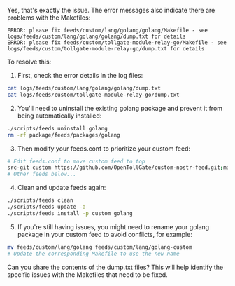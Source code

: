 Yes, that's exactly the issue. The error messages also indicate there are problems with the Makefiles:

```
ERROR: please fix feeds/custom/lang/golang/golang/Makefile - see logs/feeds/custom/lang/golang/golang/dump.txt for details
ERROR: please fix feeds/custom/tollgate-module-relay-go/Makefile - see logs/feeds/custom/tollgate-module-relay-go/dump.txt for details
```

To resolve this:

1. First, check the error details in the log files:
```bash
cat logs/feeds/custom/lang/golang/golang/dump.txt
cat logs/feeds/custom/tollgate-module-relay-go/dump.txt
```

2. You'll need to uninstall the existing golang package and prevent it from being automatically installed:
```bash
./scripts/feeds uninstall golang
rm -rf package/feeds/packages/golang
```

3. Then modify your feeds.conf to prioritize your custom feed:
```bash
# Edit feeds.conf to move custom feed to top
src-git custom https://github.com/OpenTollGate/custom-nostr-feed.git;main
# Other feeds below...
```

4. Clean and update feeds again:
```bash
./scripts/feeds clean
./scripts/feeds update -a
./scripts/feeds install -p custom golang
```

5. If you're still having issues, you might need to rename your golang package in your custom feed to avoid conflicts, for example:
```bash
mv feeds/custom/lang/golang feeds/custom/lang/golang-custom
# Update the corresponding Makefile to use the new name
```

Can you share the contents of the dump.txt files? This will help identify the specific issues with the Makefiles that need to be fixed.